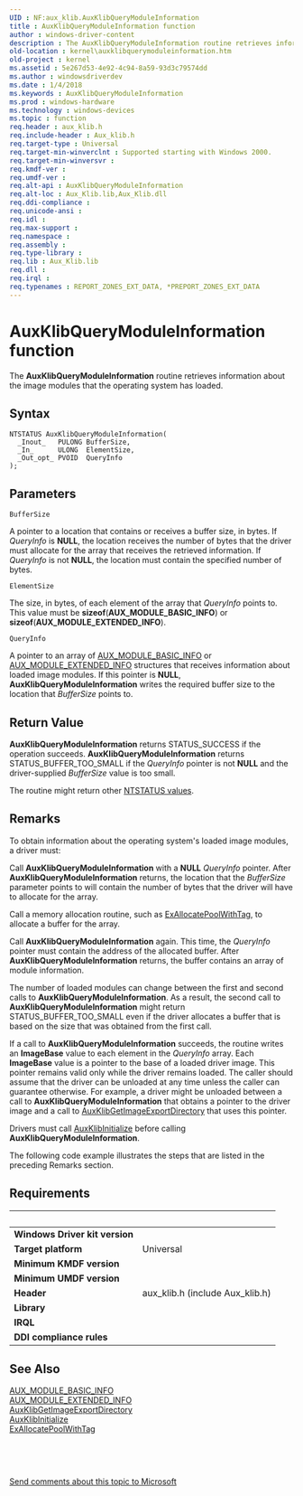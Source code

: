 ```yaml
---
UID : NF:aux_klib.AuxKlibQueryModuleInformation
title : AuxKlibQueryModuleInformation function
author : windows-driver-content
description : The AuxKlibQueryModuleInformation routine retrieves information about the image modules that the operating system has loaded.
old-location : kernel\auxklibquerymoduleinformation.htm
old-project : kernel
ms.assetid : 5e267d53-4e92-4c94-8a59-93d3c79574dd
ms.author : windowsdriverdev
ms.date : 1/4/2018
ms.keywords : AuxKlibQueryModuleInformation
ms.prod : windows-hardware
ms.technology : windows-devices
ms.topic : function
req.header : aux_klib.h
req.include-header : Aux_klib.h
req.target-type : Universal
req.target-min-winverclnt : Supported starting with Windows 2000.
req.target-min-winversvr : 
req.kmdf-ver : 
req.umdf-ver : 
req.alt-api : AuxKlibQueryModuleInformation
req.alt-loc : Aux_Klib.lib,Aux_Klib.dll
req.ddi-compliance : 
req.unicode-ansi : 
req.idl : 
req.max-support : 
req.namespace : 
req.assembly : 
req.type-library : 
req.lib : Aux_Klib.lib
req.dll : 
req.irql : 
req.typenames : REPORT_ZONES_EXT_DATA, *PREPORT_ZONES_EXT_DATA
---
```



# AuxKlibQueryModuleInformation function
The <b>AuxKlibQueryModuleInformation</b> routine retrieves information about the image modules that the operating system has loaded.

## Syntax

````
NTSTATUS AuxKlibQueryModuleInformation(
  _Inout_   PULONG BufferSize,
  _In_      ULONG  ElementSize,
  _Out_opt_ PVOID  QueryInfo
);
````

## Parameters

`BufferSize`

A pointer to a location that contains or receives a buffer size, in bytes. If <i>QueryInfo</i> is <b>NULL</b>, the location receives the number of bytes that the driver must allocate for the array that receives the retrieved information. If <i>QueryInfo</i> is not <b>NULL</b>, the location must contain the specified number of bytes.

`ElementSize`

The size, in bytes, of each element of the array that <i>QueryInfo</i> points to. This value must be <b>sizeof</b>(<b>AUX_MODULE_BASIC_INFO</b>) or <b>sizeof</b>(<b>AUX_MODULE_EXTENDED_INFO</b>).

`QueryInfo`

A pointer to an array of <a href="..\aux_klib\ns-aux_klib-_aux_module_basic_info.md">AUX_MODULE_BASIC_INFO</a> or <a href="..\aux_klib\ns-aux_klib-_aux_module_extended_info.md">AUX_MODULE_EXTENDED_INFO</a> structures that receives information about loaded image modules. If this pointer is <b>NULL</b>, <b>AuxKlibQueryModuleInformation</b> writes the required buffer size to the location that <i>BufferSize</i> points to.


## Return Value

<b>AuxKlibQueryModuleInformation</b> returns STATUS_SUCCESS if the operation succeeds. <b>AuxKlibQueryModuleInformation</b> returns STATUS_BUFFER_TOO_SMALL if the <i>QueryInfo</i> pointer is not <b>NULL</b> and the driver-supplied <i>BufferSize</i> value is too small.

The routine might return other <a href="https://msdn.microsoft.com/library/windows/hardware/ff557697">NTSTATUS values</a>.

## Remarks

To obtain information about the operating system's loaded image modules, a driver must:

Call <b>AuxKlibQueryModuleInformation</b> with a <b>NULL</b> <i>QueryInfo</i> pointer. After <b>AuxKlibQueryModuleInformation</b> returns, the location that the <i>BufferSize</i> parameter points to will contain the number of bytes that the driver will have to allocate for the array.

Call a memory allocation routine, such as <a href="..\wdm\nf-wdm-exallocatepoolwithtag.md">ExAllocatePoolWithTag</a>, to allocate a buffer for the array. 

Call <b>AuxKlibQueryModuleInformation</b> again. This time, the <i>QueryInfo</i> pointer must contain the address of the allocated buffer. After <b>AuxKlibQueryModuleInformation</b> returns, the buffer contains an array of module information. 

The number of loaded modules can change between the first and second calls to <b>AuxKlibQueryModuleInformation</b>. As a result, the second call to <b>AuxKlibQueryModuleInformation</b> might return STATUS_BUFFER_TOO_SMALL even if the driver allocates a buffer that is based on the size that was obtained from the first call.

If a call to <b>AuxKlibQueryModuleInformation</b> succeeds, the routine writes an <b>ImageBase</b> value to each element in the <i>QueryInfo</i> array. Each <b>ImageBase</b> value is a pointer to the base of a loaded driver image. This pointer remains valid only while the driver remains loaded. The caller should assume that the driver can be unloaded at any time unless the caller can guarantee otherwise. For example, a driver might be unloaded between a call to <b>AuxKlibQueryModuleInformation</b> that obtains a pointer to the driver image and a call to <a href="..\aux_klib\nf-aux_klib-auxklibgetimageexportdirectory.md">AuxKlibGetImageExportDirectory</a> that uses this pointer.

Drivers must call <a href="..\aux_klib\nf-aux_klib-auxklibinitialize.md">AuxKlibInitialize</a> before calling <b>AuxKlibQueryModuleInformation</b>.

The following code example illustrates the steps that are listed in the preceding Remarks section.

## Requirements
| &nbsp; | &nbsp; |
| ---- |:---- |
| **Windows Driver kit version** |  |
| **Target platform** | Universal |
| **Minimum KMDF version** |  |
| **Minimum UMDF version** |  |
| **Header** | aux_klib.h (include Aux_klib.h) |
| **Library** |  |
| **IRQL** |  |
| **DDI compliance rules** |  |

## See Also

<dl>
<dt>
<a href="..\aux_klib\ns-aux_klib-_aux_module_basic_info.md">AUX_MODULE_BASIC_INFO</a>
</dt>
<dt>
<a href="..\aux_klib\ns-aux_klib-_aux_module_extended_info.md">AUX_MODULE_EXTENDED_INFO</a>
</dt>
<dt>
<a href="..\aux_klib\nf-aux_klib-auxklibgetimageexportdirectory.md">AuxKlibGetImageExportDirectory</a>
</dt>
<dt>
<a href="..\aux_klib\nf-aux_klib-auxklibinitialize.md">AuxKlibInitialize</a>
</dt>
<dt>
<a href="..\wdm\nf-wdm-exallocatepoolwithtag.md">ExAllocatePoolWithTag</a>
</dt>
</dl>
 

 

<a href="mailto:wsddocfb@microsoft.com?subject=Documentation%20feedback [kernel\kernel]:%20AuxKlibQueryModuleInformation routine%20 RELEASE:%20(1/4/2018)&amp;body=%0A%0APRIVACY STATEMENT%0A%0AWe use your feedback to improve the documentation. We don't use your email address for any other purpose, and we'll remove your email address from our system after the issue that you're reporting is fixed. While we're working to fix this issue, we might send you an email message to ask for more info. Later, we might also send you an email message to let you know that we've addressed your feedback.%0A%0AFor more info about Microsoft's privacy policy, see http://privacy.microsoft.com/en-us/default.aspx." title="Send comments about this topic to Microsoft">Send comments about this topic to Microsoft</a>